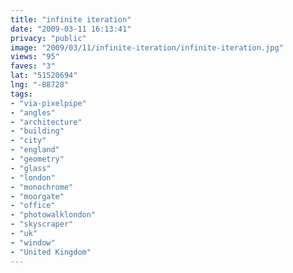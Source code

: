 ```yaml
---
title: "infinite iteration"
date: "2009-03-11 16:13:41"
privacy: "public"
image: "2009/03/11/infinite-iteration/infinite-iteration.jpg"
views: "95"
faves: "3"
lat: "51520694"
lng: "-88728"
tags:
- "via-pixelpipe"
- "angles"
- "architecture"
- "building"
- "city"
- "england"
- "geometry"
- "glass"
- "london"
- "monochrome"
- "moorgate"
- "office"
- "photowalklondon"
- "skyscraper"
- "uk"
- "window"
- "United Kingdom"
---
```

<a href="/photos/2009/03/11/infinite-iteration"></a>
